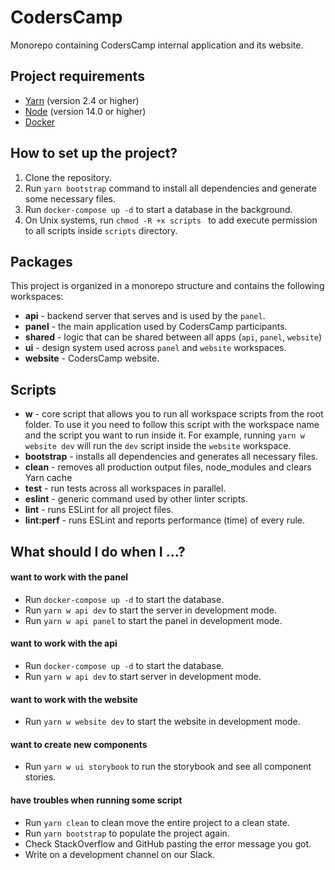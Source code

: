 # CodersCamp

Monorepo containing CodersCamp internal application and its website.

## Project requirements

- [Yarn](https://yarnpkg.com/) (version 2.4 or higher)
- [Node](https://nodejs.org/) (version 14.0 or higher)
- [Docker](https://www.docker.com/)

## How to set up the project?

1. Clone the repository.
2. Run `yarn bootstrap` command to install all dependencies and generate some necessary files.
3. Run `docker-compose up -d` to start a database in the background.
4. On Unix systems, run `chmod -R +x scripts ` to add execute permission to all scripts inside `scripts` directory.

## Packages

This project is organized in a monorepo structure and contains the following workspaces:

- **api** - backend server that serves and is used by the `panel`.
- **panel** - the main application used by CodersCamp participants.
- **shared** - logic that can be shared between all apps (`api`, `panel`, `website`)
- **ui** - design system used across `panel` and `website` workspaces.
- **website** - CodersCamp website.

## Scripts

- **w** - core script that allows you to run all workspace scripts from the root folder. To use it you need to follow this script with the workspace name and the script you want to run inside it. For example, running `yarn w website dev` will run the `dev` script inside the `website` workspace.
- **bootstrap** - installs all dependencies and generates all necessary files.
- **clean** - removes all production output files, node_modules and clears Yarn cache
- **test** - run tests across all workspaces in parallel.
- **eslint** - generic command used by other linter scripts.
- **lint** - runs ESLint for all project files.
- **lint:perf** - runs ESLint and reports performance (time) of every rule.

## What should I do when I ...?

#### want to work with the panel
- Run `docker-compose up -d` to start the database.
- Run `yarn w api dev` to start the server in development mode.
- Run `yarn w api panel` to start the panel in development mode.

#### want to work with the api
- Run `docker-compose up -d` to start the database.
- Run `yarn w api dev` to start server in development mode.

#### want to work with the website
- Run `yarn w website dev` to start the website in development mode.

#### want to create new components
- Run `yarn w ui storybook` to run the storybook and see all component stories.

#### have troubles when running some script
- Run `yarn clean` to clean move the entire project to a clean state.
- Run `yarn bootstrap` to populate the project again.
- Check StackOverflow and GitHub pasting the error message you got.
- Write on a development channel on our Slack.

